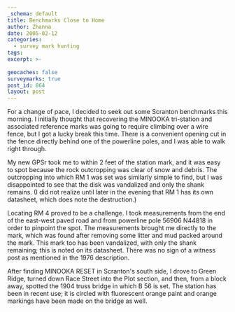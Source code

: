 ```yaml
---
_schema: default
title: Benchmarks Close to Home
author: Zhanna
date: 2005-02-12
categories:
  - survey mark hunting
tags:
excerpt: >- 
   
geocaches: false
surveymarks: true
post_id: 864
layout: post                                                          
---    
```


For a change of pace, I decided to seek out some Scranton benchmarks this morning. I initially thought that recovering the MINOOKA tri-station and associated reference marks was going to require climbing over a wire fence, but I got a lucky break this time. There is a convenient opening cut in the fence directly behind one of the powerline poles, and I was able to walk right through.

My new GPSr took me to within 2 feet of the station mark, and it was easy to spot because the rock outcropping was clear of snow and debris. The outcropping into which RM 1 was set was similarly simple to find, but I was disappointed to see that the disk was vandalized and only the shank remains. (I did not realize until later in the evening that RM 1 has its own datasheet, which does note the destruction.) 

Locating RM 4 proved to be a challenge. I took measurements from the end of the east-west paved road and from powerline pole 56906 N44818 in order to pinpoint the spot. The measurements brought me directly to the mark, which was found after removing some litter and mud packed around the mark. This mark too has been vandalized, with only the shank remaining; this is noted on its datasheet. There was no sign of a witness post as mentioned in the 1976 description.

After finding MINOOKA RESET in Scranton's south side, I drove to Green Ridge, turned down Race Street into the Plot section, and then, from a block away, spotted the 1904 truss bridge in which B 56 is set. The station has been in recent use; it is circled with fluorescent orange paint and orange markings have been made on the bridge as well.